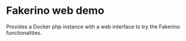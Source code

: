Fakerino web demo
=================

Provides a Docker php instance with a web interface to try the Fakerino functionalities.


